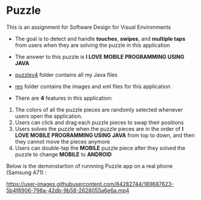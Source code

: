 # Puzzle

This is an assignment for Software Design for Visual Environments

* The goal is to detect and handle **touches**, **swipes**, and **multiple taps** from users when they are solving the puzzle in this application
* The answer to this puzzle is **I LOVE MOBILE PROGRAMMING USING JAVA**
* [puzzlev4](java/com/jblearning/puzzlev4) folder contains all my Java files
* [res](res) folder contains the images and xml files for this application

* There are **4** features in this application:

1. The colors of all the puzzle pieces are randomly selected whenever users open the application.
2. Users can click and drag each puzzle pieces to swap their positions
3. Users solves the puzzle when the puzzle pieces are in the order of **I LOVE MOBILE PROGRAMMING USING JAVA** from top to down, and then they cannot move the pieces anymore
4. Users can double-tap the **MOBILE** puzzle piece after they solved the puzzle to change **MOBILE** to **ANDROID**

Below is the demonstartion of runnning Puzzle app on a real phone (Samsung A71) :



https://user-images.githubusercontent.com/84282744/189687623-5b4f8906-798a-42db-9b58-2628055a6e6a.mp4

